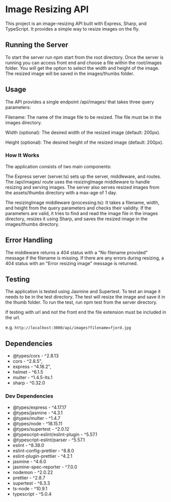 # Image Resizing API
This project is an image-resizing API built with Express, Sharp, and TypeScript. It provides a simple way to 
resize images on the fly.

## Running the Server
To start the server run npm start from the root directory. Once the server is running you can access 
front end and choose a file within the root/images folder. You will get the option to select the
width and height of the image. The resized image will be saved in the images/thumbs folder.

## Usage
The API provides a single endpoint /api/images/ that takes three query parameters:

Filename: The name of the image file to be resized. The file must be in the images directory.

Width (optional): The desired width of the resized image (default: 200px).

Height (optional): The desired height of the resized image (default: 200px).

### How It Works
The application consists of two main components:

The Express server (server.ts) sets up the server, middleware, and routes. 
The /api/images/ route uses the resizingImage middleware to handle resizing and serving images. 
The server also serves resized images from the assets/thumbs directory with a max-age of 1 day.

The resizingImage middleware (processing.ts): It takes a filename, width, and height from the query 
parameters and checks their validity. If the parameters are valid, it tries to find and read the image 
file in the images directory, resizes it using Sharp, and saves the resized image in the images/thumbs directory.

## Error Handling
The middleware returns a 404 status with a "No filename provided" message if the filename is missing. 
If there are any errors during resizing, a 404 status with an "Error resizing image" message is returned.

## Testing
The application is tested using Jasmine and Supertest.
To test an image it needs to be in the test directory. The test will resize the image and save it in the thumb folder.
To run the test, run npm test from the server directory.

If testing with url and not the front end the file extension must be included in the url.

e.g. ```http://localhost:3000/api/images?filename=fjord.jpg```

## Dependencies
- @types/cors - ^2.8.13
- cors - ^2.8.5",
- express - ^4.18.2",
- helmet - ^6.1.5
- multer - ^1.4.5-lts.1
- sharp - ^0.32.0

### Dev Dependencies

- @types/express - ^4.17.17
- @types/jasmine - ^4.3.1
- @types/multer - ^1.4.7
- @types/node - ^18.15.11
- @types/supertest - ^2.0.12
- @typescript-eslint/eslint-plugin - ^5.57.1
- @typescript-eslint/parser - ^5.57.1
- eslint - ^8.38.0
- eslint-config-prettier - ^8.8.0
- eslint-plugin-prettier - ^4.2.1
- jasmine - ^4.6.0
- jasmine-spec-reporter - ^7.0.0
- nodemon - ^2.0.22
- prettier - ^2.8.7
- supertest - ^6.3.3
- ts-node - ^10.9.1
- typescript - ^5.0.4